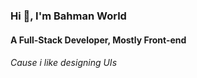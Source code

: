 <h3>Hi 👋, I'm Bahman World</h1>
<h4>A Full-Stack Developer, Mostly Front-end</h3>
<h6>Cause i like designing UIs</h5>
